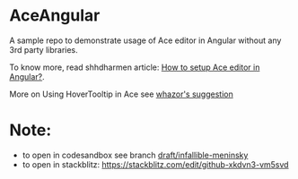 # AceAngular

A sample repo to demonstrate usage of Ace editor in Angular without any 3rd party libraries.

To know more, read shhdharmen article: [How to setup Ace editor in Angular?](https://blog.shhdharmen.me/how-to-setup-ace-editor-in-angular).

More on Using HoverTooltip in Ace see [whazor's suggestion](https://github.com/ajaxorg/ace/discussions/5185)

# Note:
- to open in codesandbox see branch [draft/infallible-meninsky](https://github.com/ysk3a/angular-ace-dynamichovertooltip-sample/tree/draft/infallible-meninsky)
- to open in stackblitz: https://stackblitz.com/edit/github-xkdvn3-vm5svd